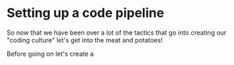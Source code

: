 # Setting up a code pipeline

So now that we have been over a lot of the tactics that go into creating our "coding culture" let's get into the meat and potatoes!

Before going on let's create a 
